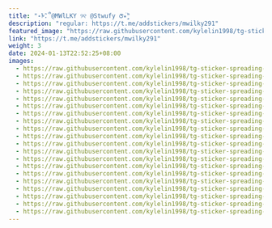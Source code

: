 ```yaml
---
title: "˖𖠱݉‌ּׂ፞.՞@MWlLKY ୨୧ @Stwufy ꢆ⭒᩠۪۫𝆬"
description: "regular: https://t.me/addstickers/mwilky291"
featured_image: "https://raw.githubusercontent.com/kylelin1998/tg-sticker-spreading-worldwide-images/main/img/6a413687-2a47-4685-afe3-ef9bd64c0d21.jpg"
link: "https://t.me/addstickers/mwilky291"
weight: 3
date: 2024-01-13T22:52:25+08:00
images:
  - https://raw.githubusercontent.com/kylelin1998/tg-sticker-spreading-worldwide-images/main/img/6a413687-2a47-4685-afe3-ef9bd64c0d21.jpg
  - https://raw.githubusercontent.com/kylelin1998/tg-sticker-spreading-worldwide-images/main/img/84f38bd4-799b-477f-b610-0cce99ed612f.jpg
  - https://raw.githubusercontent.com/kylelin1998/tg-sticker-spreading-worldwide-images/main/img/8e1b12d4-12e9-4ebb-b5db-721e6841b2d8.jpg
  - https://raw.githubusercontent.com/kylelin1998/tg-sticker-spreading-worldwide-images/main/img/7193eb44-27e1-4ef7-8c61-bcd4689f2223.jpg
  - https://raw.githubusercontent.com/kylelin1998/tg-sticker-spreading-worldwide-images/main/img/3956f497-515f-4910-9ac5-96b2c69e6ccb.jpg
  - https://raw.githubusercontent.com/kylelin1998/tg-sticker-spreading-worldwide-images/main/img/b3474bf6-ba92-416b-8348-0d658d982b73.jpg
  - https://raw.githubusercontent.com/kylelin1998/tg-sticker-spreading-worldwide-images/main/img/060189f4-4dde-4bcc-b0ff-00a4614b1a6d.jpg
  - https://raw.githubusercontent.com/kylelin1998/tg-sticker-spreading-worldwide-images/main/img/faf0bbbe-97c1-4a6c-b41a-a6dc1d901b41.jpg
  - https://raw.githubusercontent.com/kylelin1998/tg-sticker-spreading-worldwide-images/main/img/4e80f740-a6d5-4018-9ee2-17e0eb18ce22.jpg
  - https://raw.githubusercontent.com/kylelin1998/tg-sticker-spreading-worldwide-images/main/img/992b5654-59e5-4af7-9730-b1a10df5a173.jpg
  - https://raw.githubusercontent.com/kylelin1998/tg-sticker-spreading-worldwide-images/main/img/882db3c6-a5b0-49f8-8290-8e8df3f19f99.jpg
  - https://raw.githubusercontent.com/kylelin1998/tg-sticker-spreading-worldwide-images/main/img/12a6c4c7-f410-48f8-8384-2761bb3e8cd7.jpg
  - https://raw.githubusercontent.com/kylelin1998/tg-sticker-spreading-worldwide-images/main/img/9a771d0b-05f1-4057-916d-7aa2140977b5.jpg
  - https://raw.githubusercontent.com/kylelin1998/tg-sticker-spreading-worldwide-images/main/img/14585c1d-c29a-4d64-9555-39206954ede9.jpg
  - https://raw.githubusercontent.com/kylelin1998/tg-sticker-spreading-worldwide-images/main/img/25db9480-b3b0-4a46-9255-ad71536617bb.jpg
  - https://raw.githubusercontent.com/kylelin1998/tg-sticker-spreading-worldwide-images/main/img/637dd868-9f13-4ad4-8872-fbc00ee115da.jpg
  - https://raw.githubusercontent.com/kylelin1998/tg-sticker-spreading-worldwide-images/main/img/44f3d2c9-8b8e-4af4-bb0c-d71ddc41d9ef.jpg
  - https://raw.githubusercontent.com/kylelin1998/tg-sticker-spreading-worldwide-images/main/img/1b745cef-12e0-4211-92c8-269bfe9024c2.jpg
  - https://raw.githubusercontent.com/kylelin1998/tg-sticker-spreading-worldwide-images/main/img/4ded0ca9-342a-439e-9c1d-8fc901c6fc38.jpg
  - https://raw.githubusercontent.com/kylelin1998/tg-sticker-spreading-worldwide-images/main/img/2605ba29-3c46-4001-be26-882b5b140026.jpg
---
```

